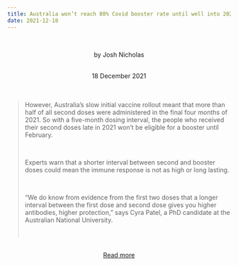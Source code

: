 ```yaml
---
title: Australia won’t reach 80% Covid booster rate until well into 2022, analysis shows
date: 2021-12-18
---
```


<br><center>by Josh Nicholas</center><br>

<center>18 December 2021</center><br><br>

<blockquote><p>However, Australia’s slow initial vaccine rollout meant that more than half of all second doses were administered in the final four months of 2021. So with a five-month dosing interval, the people who received their second doses late in 2021 won’t be eligible for a booster until February.</p><br>

<p>Experts warn that a shorter interval between second and booster doses could mean the immune response is not as high or long lasting.</p><br>

<p>“We do know from evidence from the first two doses that a longer interval between the first dose and second dose gives you higher antibodies, higher protection,” says Cyra Patel, a PhD candidate at the Australian National University.</p><br>

</blockquote><br>

<center><a href="https://www.theguardian.com/australia-news/2021/dec/19/australia-wont-reach-80-covid-booster-rate-until-well-into-2022-analysis-shows">Read more</a></center>